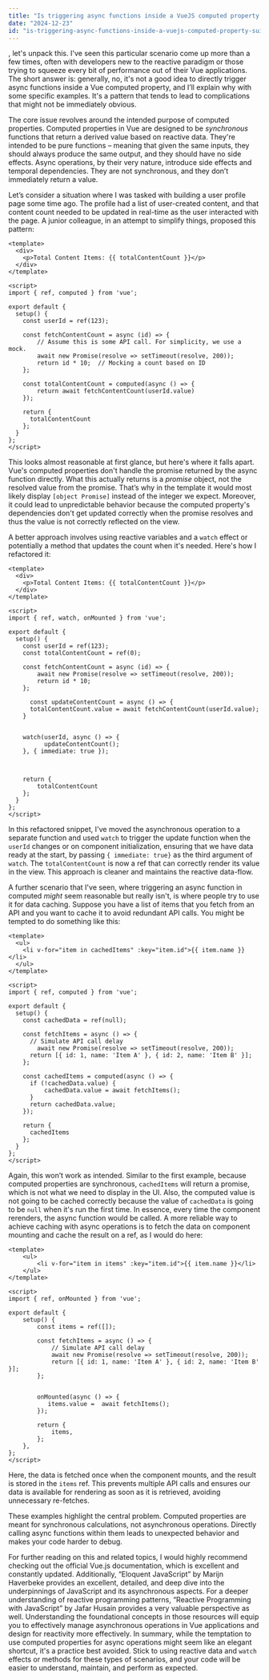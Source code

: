 ```yaml
---
title: "Is triggering async functions inside a VueJS computed property suitable?"
date: "2024-12-23"
id: "is-triggering-async-functions-inside-a-vuejs-computed-property-suitable"
---
```


, let's unpack this. I've seen this particular scenario come up more than a few times, often with developers new to the reactive paradigm or those trying to squeeze every bit of performance out of their Vue applications. The short answer is: generally, no, it's not a good idea to directly trigger async functions inside a Vue computed property, and I’ll explain why with some specific examples. It's a pattern that tends to lead to complications that might not be immediately obvious.

The core issue revolves around the intended purpose of computed properties. Computed properties in Vue are designed to be *synchronous* functions that return a derived value based on reactive data. They're intended to be pure functions – meaning that given the same inputs, they should always produce the same output, and they should have no side effects. Async operations, by their very nature, introduce side effects and temporal dependencies. They are not synchronous, and they don’t immediately return a value.

Let’s consider a situation where I was tasked with building a user profile page some time ago. The profile had a list of user-created content, and that content count needed to be updated in real-time as the user interacted with the page. A junior colleague, in an attempt to simplify things, proposed this pattern:

```vue
<template>
  <div>
    <p>Total Content Items: {{ totalContentCount }}</p>
  </div>
</template>

<script>
import { ref, computed } from 'vue';

export default {
  setup() {
    const userId = ref(123);

    const fetchContentCount = async (id) => {
        // Assume this is some API call. For simplicity, we use a mock.
        await new Promise(resolve => setTimeout(resolve, 200));
        return id * 10;  // Mocking a count based on ID
    };

    const totalContentCount = computed(async () => {
        return await fetchContentCount(userId.value)
    });

    return {
      totalContentCount
    };
  }
};
</script>
```

This looks almost reasonable at first glance, but here's where it falls apart. Vue's computed properties don't handle the promise returned by the async function directly. What this actually returns is a *promise* object, not the resolved value from the promise. That’s why in the template it would most likely display `[object Promise]` instead of the integer we expect. Moreover, it could lead to unpredictable behavior because the computed property's dependencies don't get updated correctly when the promise resolves and thus the value is not correctly reflected on the view.

A better approach involves using reactive variables and a `watch` effect or potentially a method that updates the count when it's needed. Here's how I refactored it:

```vue
<template>
  <div>
    <p>Total Content Items: {{ totalContentCount }}</p>
  </div>
</template>

<script>
import { ref, watch, onMounted } from 'vue';

export default {
  setup() {
    const userId = ref(123);
    const totalContentCount = ref(0);

    const fetchContentCount = async (id) => {
        await new Promise(resolve => setTimeout(resolve, 200));
        return id * 10;
    };

      const updateContentCount = async () => {
      totalContentCount.value = await fetchContentCount(userId.value);
    }


    watch(userId, async () => {
          updateContentCount();
    }, { immediate: true });



    return {
        totalContentCount
    };
  }
};
</script>
```

In this refactored snippet, I've moved the asynchronous operation to a separate function and used `watch` to trigger the update function when the `userId` changes or on component initialization, ensuring that we have data ready at the start, by passing `{ immediate: true}` as the third argument of `watch`. The `totalContentCount` is now a ref that can correctly render its value in the view. This approach is cleaner and maintains the reactive data-flow.

A further scenario that I've seen, where triggering an async function in computed *might* seem reasonable but really isn't, is where people try to use it for data caching. Suppose you have a list of items that you fetch from an API and you want to cache it to avoid redundant API calls. You might be tempted to do something like this:

```vue
<template>
  <ul>
    <li v-for="item in cachedItems" :key="item.id">{{ item.name }}</li>
  </ul>
</template>

<script>
import { ref, computed } from 'vue';

export default {
  setup() {
    const cachedData = ref(null);

    const fetchItems = async () => {
      // Simulate API call delay
        await new Promise(resolve => setTimeout(resolve, 200));
      return [{ id: 1, name: 'Item A' }, { id: 2, name: 'Item B' }];
    };

    const cachedItems = computed(async () => {
      if (!cachedData.value) {
          cachedData.value = await fetchItems();
      }
      return cachedData.value;
    });

    return {
      cachedItems
    };
  }
};
</script>
```
Again, this won’t work as intended. Similar to the first example, because computed properties are synchronous, `cachedItems` will return a promise, which is not what we need to display in the UI. Also, the computed value is not going to be cached correctly because the value of `cachedData` is going to be `null` when it's run the first time. In essence, every time the component rerenders, the async function would be called.
A more reliable way to achieve caching with async operations is to fetch the data on component mounting and cache the result on a ref, as I would do here:

```vue
<template>
    <ul>
        <li v-for="item in items" :key="item.id">{{ item.name }}</li>
    </ul>
</template>

<script>
import { ref, onMounted } from 'vue';

export default {
    setup() {
        const items = ref([]);

        const fetchItems = async () => {
            // Simulate API call delay
            await new Promise(resolve => setTimeout(resolve, 200));
            return [{ id: 1, name: 'Item A' }, { id: 2, name: 'Item B' }];
        };


        onMounted(async () => {
           items.value =  await fetchItems();
        });

        return {
            items,
        };
    },
};
</script>
```

Here, the data is fetched once when the component mounts, and the result is stored in the `items` ref. This prevents multiple API calls and ensures our data is available for rendering as soon as it is retrieved, avoiding unnecessary re-fetches.

These examples highlight the central problem. Computed properties are meant for synchronous calculations, not asynchronous operations. Directly calling async functions within them leads to unexpected behavior and makes your code harder to debug.

For further reading on this and related topics, I would highly recommend checking out the official Vue.js documentation, which is excellent and constantly updated. Additionally, “Eloquent JavaScript” by Marijn Haverbeke provides an excellent, detailed, and deep dive into the underpinnings of JavaScript and its asynchronous aspects. For a deeper understanding of reactive programming patterns, “Reactive Programming with JavaScript” by Jafar Husain provides a very valuable perspective as well. Understanding the foundational concepts in those resources will equip you to effectively manage asynchronous operations in Vue applications and design for reactivity more effectively.
In summary, while the temptation to use computed properties for async operations might seem like an elegant shortcut, it's a practice best avoided. Stick to using reactive data and `watch` effects or methods for these types of scenarios, and your code will be easier to understand, maintain, and perform as expected.
